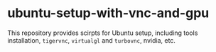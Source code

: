 # ubuntu-setup-with-vnc-and-gpu

This repository provides scirpts for Ubuntu setup, including tools installation, `tigervnc`, `virtualgl` and `turbovnc`, nvidia, etc.
